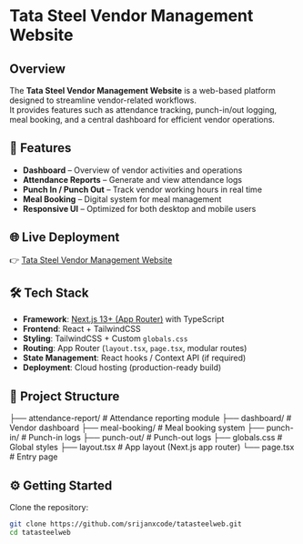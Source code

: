 # Tata Steel Vendor Management Website  




## Overview  
The **Tata Steel Vendor Management Website** is a web-based platform designed to streamline vendor-related workflows.  
It provides features such as attendance tracking, punch-in/out logging, meal booking, and a central dashboard for efficient vendor operations.  

## 🚀 Features  
- **Dashboard** – Overview of vendor activities and operations  
- **Attendance Reports** – Generate and view attendance logs  
- **Punch In / Punch Out** – Track vendor working hours in real time  
- **Meal Booking** – Digital system for meal management  
- **Responsive UI** – Optimized for both desktop and mobile users  

## 🌐 Live Deployment  
👉 [Tata Steel Vendor Management Website](https://tatasteelvendormanagement.vercel.app/)  

## 🛠️ Tech Stack  
- **Framework**: [Next.js 13+ (App Router)](https://nextjs.org/) with TypeScript  
- **Frontend**: React + TailwindCSS  
- **Styling**: TailwindCSS + Custom `globals.css`  
- **Routing**: App Router (`layout.tsx`, `page.tsx`, modular routes)  
- **State Management**: React hooks / Context API (if required)  
- **Deployment**: Cloud hosting (production-ready build)  

## 📂 Project Structure  
├── attendance-report/ # Attendance reporting module
├── dashboard/ # Vendor dashboard
├── meal-booking/ # Meal booking system
├── punch-in/ # Punch-in logs
├── punch-out/ # Punch-out logs
├── globals.css # Global styles
├── layout.tsx # App layout (Next.js app router)
└── page.tsx # Entry page

## ⚙️ Getting Started  

Clone the repository:  
```bash
git clone https://github.com/srijanxcode/tatasteelweb.git
cd tatasteelweb
